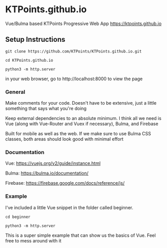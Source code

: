 # KTPoints.github.io
Vue/Bulma based KTPoints Progressive Web App
https://ktpoints.github.io

## Setup Instructions
`git clone https://github.com/KTPoints/KTPoints.github.io.git`

`cd KTPoints.github.io`

`python3 -m http.server`

in your web browser, go to http://localhost:8000 to view the page

### General
Make comments for your code. Doesn't have to be extensive, just a little something that says what you're doing

Keep external dependencies to an absolute minimum. I think all we need is Vue (along with Vue-Router and Vuex if necessary), Bulma, and Firebase

Built for mobile as well as the web. If we make sure to use Bulma CSS classes, both areas should look good with minimal effort

### Documentation

Vue: https://vuejs.org/v2/guide/instance.html

Bulma: https://bulma.io/documentation/

Firebase: https://firebase.google.com/docs/reference/js/

### Example

I've included a little Vue snippet in the folder called beginner.

`cd beginner`

`python3 -m http.server`

This is a super simple example that can show us the basics of Vue. Feel free to mess around with it
